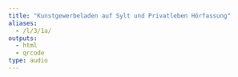 ```yaml
---
title: "Kunstgewerbeladen auf Sylt und Privatleben Hörfassung"
aliases:
  - /l/3/1a/
outputs:
  - html
  - qrcode
type: audio
---
```

